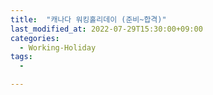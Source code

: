 ```yaml
---
title:  "캐나다 워킹홀리데이 (준비~합격)"
last_modified_at: 2022-07-29T15:30:00+09:00
categories:
  - Working-Holiday
tags: 
  - 

---
```




